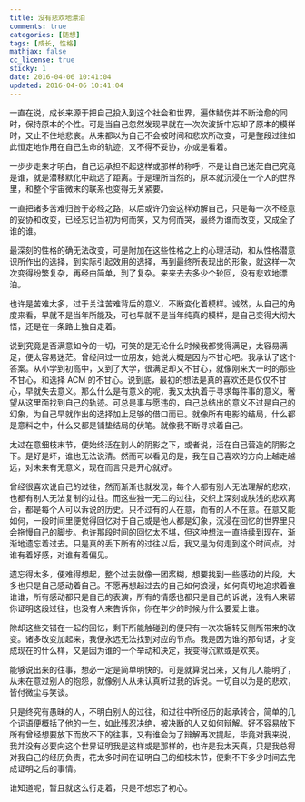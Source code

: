 ```yaml
---
title: 没有悲欢地漂泊
comments: true
categories: [随想]
tags: [成长, 性格]
mathjax: false
cc_license: true
sticky: 1
date: 2016-04-06 10:41:04
updated: 2016-04-06 10:41:04
---
```


一直在说，成长来源于把自己投入到这个社会和世界，遍体鳞伤并不断治愈的同时，保持原本的个性。可是当自己忽然发现早就在一次次波折中忘却了原本的模样时，又止不住地悲哀。从来都以为自己不会被时间和悲欢所改变，可是整段过往如此恒定地作用在自己生命的轨迹，又不得不妥协，亦或是看着。

<!--more-->

一步步走来才明白，自己远承担不起这样或那样的称呼，不是让自己迷茫自己究竟是谁，就是潜移默化中疏远了距离。于是理所当然的，原本就沉浸在一个人的世界里，和整个宇宙微末的联系也变得无关紧要。

一直把诸多苦难归咎于必经之路，以后或许仍会这样劝解自己，只是每一次不经意的妥协和改变，已经忘记当初为何而笑，又为何而哭，最终为谁而改变，又成全了谁的谁。

最深刻的性格的确无法改变，可是附加在这些性格之上的心理活动，和从性格潜意识所作出的选择，到实际引起效用的选择，再到最终所表现出的形象，就这样一次次变得纷繁复杂，再经由简单，到了复杂。来来去去多少个轮回，没有悲欢地漂泊。

也许是苦难太多，过于关注苦难背后的意义，不断变化着模样。诚然，从自己的角度来看，早就不是当年所能及，可也早就不是当年纯真的模样，是自己变得大彻大悟，还是在一条路上独自走着。

说到究竟是否满意如今的一切，可笑的是无论什么时候我都觉得满足，太容易满足，便太容易迷茫。曾经问过一位朋友，她说大概是因为不甘心吧。我承认了这个答案。从小学到初高中，又到了大学，很满足却又不甘心，就像刚来大一时的那些不甘心，和选择 ACM 的不甘心。说到底，最初的想法是真的喜欢还是仅仅不甘心，早就失去意义。那么什么是有意义的呢，我又太执着于寻求每件事的意义，奢望从这里面找到自己的轨迹。可总是事与愿违的，自己总结出的意义不过是自己的幻象，为自己早就作出的选择加上足够的借口而已。就像所有电影的结局，什么都是意料之中，什么又都是铺垫结局的伏笔。就像我不断寻求着自己。

太过在意细枝末节，便始终活在别人的阴影之下，或者说，活在自己营造的阴影之下。是好是坏，谁也无法说清。然而可以看见的是，我在自己喜欢的方向上越走越远，对未来有无意义，现在而言只是开心就好。

曾经很喜欢说自己的过往，然而渐渐也就发现，每个人都有别人无法理解的悲欢，也都有别人无法复制的过往。而这些独一无二的过往，交织上深刻或肤浅的悲欢离合，都是每个人可以诉说的历史。只不过有的人在意，而有的人不在意。在意又能如何，一段时间里便觉得回忆对于自己或是他人都是幻象，沉浸在回忆的世界里只会拖慢自己的脚步。也许那段时间的回忆太不堪，但这种想法一直持续到现在，渐渐地遗忘着过去。只是真的丢下所有的过往以后，我又是为何走到这个时间点，对谁有着好感，对谁有着偏见。

遗忘得太多，便难得想起，整个过去就像一团浆糊，想要找到一些感动的片段，大多也只是自己感动着自己。不愿再想起过去的自己如何浪漫，如何真切地追求着谁谁谁，所有感动都只是自己的表演，所有的情感也都只是自己的诉说，没有人来帮你证明这段过往，也没有人来告诉你，你在年少的时候为什么要爱上谁。

除却这些交错在一起的回忆，剩下所能触碰到的便只有一次次辗转反侧所带来的改变。诸多改变加起来，我便永远无法找到对应的节点。我是因为谁的那句话，才变成现在的什么样，又是因为谁的一个举动和决定，我变得沉默或是欢笑。

能够说出来的往事，想必一定是简单明快的。可是就算说出来，又有几人能明了，从未在意过别人的抱怨，就像别人从未认真听过我的诉说。一切自以为是的悲欢，皆付微尘与笑谈。

只是终究有愚昧的人，不明白别人的过往，和过往中所经历的起承转合，简单的几个词语便概括了他的一生，如此残忍决绝，被决断的人又如何辩解。好不容易放下所有曾经想要放下而放不下的往事，又有谁会为了辩解再次提起，毕竟对我来说，我并没有必要向这个世界证明我是这样或是那样的，也许是我太天真，只是我总得对我自己的经历负责，花太多时间在证明自己的细枝末节，便剩不下多少时间去完成证明之后的事情。

谁知道呢，暂且就这么行走着，只是不想忘了初心。
